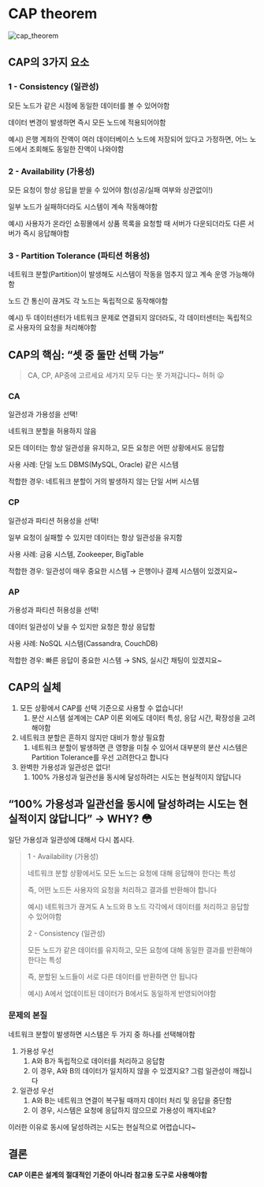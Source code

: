 # CAP theorem

![cap_theorem](https://github.com/user-attachments/assets/d8c4409d-2739-4b9c-b271-7edfe898676f)

## **CAP의 3가지 요소**

### **1 - Consistency (일관성)**

모든 노드가 같은 시점에 동일한 데이터를 볼 수 있어야함

데이터 변경이 발생하면 즉시 모든 노드에 적용되어야함

예시) 은행 계좌의 잔액이 여러 데이터베이스 노드에 저장되어 있다고 가정하면, 어느 노드에서 조회해도 동일한 잔액이 나와야함

### **2 - Availability (가용성)**

모든 요청이 항상 응답을 받을 수 있어야 함(성공/실패 여부와 상관없이!)

일부 노드가 실패하더라도 시스템이 계속 작동해야함

예시) 사용자가 온라인 쇼핑몰에서 상품 목록을 요청할 때 서버가 다운되더라도 다른 서버가 즉시 응답해야함

### **3 - Partition Tolerance (파티션 허용성)**

네트워크 분할(Partition)이 발생해도 시스템이 작동을 멈추지 않고 계속 운영 가능해야함

노드 간 통신이 끊겨도 각 노드는 독립적으로 동작해야함

예시) 두 데이터센터가 네트워크 문제로 연결되지 않더라도, 각 데이터센터는 독립적으로 사용자의 요청을 처리해야함

## **CAP의 핵심: “셋 중 둘만 선택 가능”**

> CA, CP, AP중에 고르세요 세가지 모두 다는 못 가져갑니다~ 허허 😛
> 

### **CA**

일관성과 가용성을 선택!

네트워크 분할을 허용하지 않음

모든 데이터는 항상 일관성을 유지하고, 모든 요청은 어떤 상황에서도 응답함

사용 사례: 단일 노드 DBMS(MySQL, Oracle) 같은 시스템

적합한 경우: 네트워크 분할이 거의 발생하지 않는 단일 서버 시스템

### **CP**

일관성과 파티션 허용성을 선택!

일부 요청이 실패할 수 있지만 데이터는 항상 일관성을 유지함

사용 사례: 금융 시스템, Zookeeper, BigTable

적합한 경우: 일관성이 매우 중요한 시스템 → 은행이나 결제 시스템이 있겠지요~

### **AP**

가용성과 파티션 허용성을 선택!

데이터 일관성이 낮을 수 있지만 요청은 항상 응답함

사용 사례: NoSQL 시스템(Cassandra, CouchDB)

적합한 경우: 빠른 응답이 중요한 시스템 → SNS, 실시간 채팅이 있겠지요~

## **CAP의 실체**

1. 모든 상황에서 CAP를 선택 기준으로 사용할 수 없습니다!
    1. 분산 시스템 설계에는 CAP 이론 외에도 데이터 특성, 응답 시간, 확장성을 고려해야함
2. 네트워크 분할은 흔하지 않지만 대비가 항상 필요함
    1. 네트워크 분할이 발생하면 큰 영향을 미칠 수 있어서 대부분의 분산 시스템은 Partition Tolerance를 우선 고려한다고 합니다
3. 완벽한 가용성과 일관성은 없다!
    1. 100% 가용성과 일관선을 동시에 달성하려는 시도는 현실적이지 않답니다

## **“100% 가용성과 일관선을 동시에 달성하려는 시도는 현실적이지 않답니다” → WHY?** 😳

일단 가용성과 일관성에 대해서 다시 봅시다.

> 1 - Availability (가용성)
> 
> 
> 네트워크 분할 상황에서도 모든 노드는 요청에 대해 응답해야 한다는 특성
> 
> 즉, 어떤 노드든 사용자의 요청을 처리하고 결과를 반환해야 합니다
> 
> 예시) 네트워크가 끊겨도 A 노드와 B 노드 각각에서 데이터를 처리하고 응답할 수 있어야함
> 
> 2 - Consistency (일관성)
> 
> 모든 노드가 같은 데이터를 유지하고, 모든 요청에 대해 동일한 결과를 반환해야 한다는 특성
> 
> 즉, 분할된 노드들이 서로 다른 데이터를 반환하면 안 됩니다
> 
> 예시) A에서 업데이트된 데이터가 B에서도 동일하게 반영되어야함
> 

### **문제의 본질**

네트워크 분할이 발생하면 시스템은 두 가지 중 하나를 선택해야함

1. 가용성 우선
    1. A와 B가 독립적으로 데이터를 처리하고 응답함
    2. 이 경우, A와 B의 데이터가 일치하지 않을 수 있겠지요? 그럼 일관성이 깨집니다
2. 일관성 우선
    1. A와 B는 네트워크 연결이 복구될 때까지 데이터 처리 및 응답을 중단함
    2. 이 경우, 시스템은 요청에 응답하지 않으므로 가용성이 깨지네요?

이러한 이유로 동시에 달성하려는 시도는 현실적으로 어렵습니다~

## **결론**

**CAP 이론은 설계의 절대적인 기준이 아니라 참고용 도구로 사용해야함**